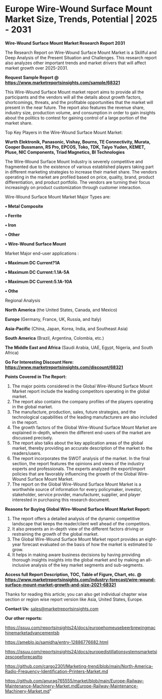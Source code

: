 # Europe Wire-Wound Surface Mount Market Size, Trends, Potential | 2025 - 2031

<strong>Wire-Wound Surface Mount Market Research Report 2031</strong>

The Research Report on Wire-Wound Surface Mount Market is a Skillful and Deep Analysis of the Present Situation and Challenges. This research report also analyzes other important trends and market drivers that will affect market growth over 2025-2031.

<strong>Request Sample Report @ <a href=https://www.marketreportsinsights.com/sample/68321>https://www.marketreportsinsights.com/sample/68321</a></strong>

This Wire-Wound Surface Mount market report aims to provide all the participants and the vendors will all the details about growth factors, shortcomings, threats, and the profitable opportunities that the market will present in the near future. The report also features the revenue share, industry size, production volume, and consumption in order to gain insights about the politics to contest for gaining control of a large portion of the market share.

Top Key Players in the Wire-Wound Surface Mount Market:

<strong>Wurth Elektronik, Panasonic, Vishay, Bourns, TE Connectivity, Murata, Cooper Bussmann, RS Pro, EPCOS, Toko, TDK, Taiyo Yuden, KEMET, Pluse, NIC Components, Triad Magnetics, BI Technologies</strong>

The Wire-Wound Surface Mount Industry is severely competitive and fragmented due to the existence of various established players taking part in different marketing strategies to increase their market share. The vendors operating in the market are profiled based on price, quality, brand, product differentiation, and product portfolio. The vendors are turning their focus increasingly on product customization through customer interaction.

Wire-Wound Surface Mount Market Major Types are:

<strong>• Metal Composite

• Ferrite

• Iron

• Other

• Wire-Wound Surface Mount</strong>

Market Major end-user applications :

<strong>• Maximum DC Current?1A

• Maximum DC Current:1.1A-5A

• Maximum DC Current:5.1A-10A

• Othe</strong>

Regional Analysis

</u><strong><b>North America</b></strong> (the United States, Canada, and Mexico)

<strong><b>Europe </b></strong>(Germany, France, UK, Russia, and Italy)

<strong><b>Asia-Pacific</b></strong> (China, Japan, Korea, India, and Southeast Asia)

<strong><b>South America</b></strong> (Brazil, Argentina, Colombia, etc.)

<strong><b>The Middle East and Africa</b></strong> (Saudi Arabia, UAE, Egypt, Nigeria, and South Africa)

<strong>Go For Interesting Discount Here: <a href=https://www.marketreportsinsights.com/discount/68321>https://www.marketreportsinsights.com/discount/68321</a></strong>

<strong>Points Covered in The Report:</strong>
<ol>
  <li>The major points considered in the Global Wire-Wound Surface Mount Market report include the leading competitors operating in the global market.</li>
  <li>The report also contains the company profiles of the players operating in the global market.</li>
  <li>The manufacture, production, sales, future strategies, and the technological capabilities of the leading manufacturers are also included in the report.</li>
  <li>The growth factors of the Global Wire-Wound Surface Mount Market are explained in-depth, wherein the different end-users of the market are discussed precisely.</li>
  <li>The report also talks about the key application areas of the global market, thereby providing an accurate description of the market to the readers/users.</li>
  <li>The report incorporates the SWOT analysis of the market. In the final section, the report features the opinions and views of the industry experts and professionals. The experts analyzed the export/import policies that are favorably influencing the growth of the Global Wire-Wound Surface Mount Market.</li>
  <li>The report on the Global Wire-Wound Surface Mount Market is a worthwhile source of information for every policymaker, investor, stakeholder, service provider, manufacturer, supplier, and player interested in purchasing this research document.</li>
</ol>
<strong>Reasons for Buying Global Wire-Wound Surface Mount Market Report:</strong>

<ol>
  <li>The report offers a detailed analysis of the dynamic competitive landscape that keeps the reader/client well ahead of the competitors.</li>
  <li>It also presents an in-depth view of the different factors driving or restraining the growth of the global market.</li>
  <li>The Global Wire-Wound Surface Mount Market report provides an eight-year forecast evaluated on the basis of how the market is estimated to grow.</li>
  <li>It helps in making aware business decisions by having providing thorough insights insights into the global market and by making an all-inclusive analysis of the key market segments and sub-segments.</li>
</ol>
<strong>Access full Report Description, TOC, Table of Figure, Chart, etc. @ <a href=https://www.marketreportsinsights.com/industry-forecast/wire-wound-surface-mount-market-growth-and-size-2021-68321>https://www.marketreportsinsights.com/industry-forecast/wire-wound-surface-mount-market-growth-and-size-2021-68321</a></strong>


Thanks for reading this article; you can also get individual chapter wise section or region wise report version like Asia, United States, Europe.

<strong>Contact Us:</strong>
sales@marketreportsinsights.com

<strong>Our other reports:</strong>

<a href=https://issuu.com/reportsinsights24/docs/europehomeusebeerbrewingmachinemarketadvancementsb>https://issuu.com/reportsinsights24/docs/europehomeusebeerbrewingmachinemarketadvancementsb</a>

<a href=https://ameblo.jp/samidha/entry-12886776682.html>https://ameblo.jp/samidha/entry-12886776682.html</a>

<a href=https://issuu.com/reportsinsights24/docs/europedistillationsystemsmarketsizescopeforecastto>https://issuu.com/reportsinsights24/docs/europedistillationsystemsmarketsizescopeforecastto</a>

<a href=https://github.com/cargo2301/Marketing-trend/blob/main/North-America-Radio-Frequency-Identification-Printers-Market.md>https://github.com/cargo2301/Marketing-trend/blob/main/North-America-Radio-Frequency-Identification-Printers-Market.md</a>

<a href=https://github.com/anurag765555/market/blob/main/Europe-Railway-Maintenance-Machinery-Market.mdEurope-Railway-Maintenance-Machinery-Market.md>https://github.com/anurag765555/market/blob/main/Europe-Railway-Maintenance-Machinery-Market.mdEurope-Railway-Maintenance-Machinery-Market.md</a>"
